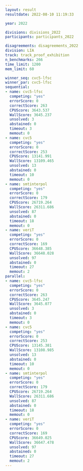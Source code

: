 ```yaml
---
layout: result
resultdate: 2022-08-10 11:19:33

year: 2022

divisions: divisions_2022
participants: participants_2022

disagreements: disagreements_2022
division: LIA
track: track_proof_exhibition
n_benchmarks: 266
time_limit: 1200
mem_limit: 60

winner_seq: cvc5-lfsc
winner_par: cvc5-lfsc
sequential:
- name: cvc5-lfsc
  competing: "yes"
  errorScore: 0
  correctScore: 263
  CPUScore: 3643.537
  WallScore: 3645.237
  unsolved: 3
  abstained: 0
  timeout: 3
  memout: 0
- name: cvc5
  competing: "yes"
  errorScore: 0
  correctScore: 253
  CPUScore: 13141.991
  WallScore: 13109.465
  unsolved: 13
  abstained: 0
  timeout: 10
  memout: 0
- name: smtinterpol
  competing: "yes"
  errorScore: 0
  correctScore: 179
  CPUScore: 26719.264
  WallScore: 26311.686
  unsolved: 87
  abstained: 0
  timeout: 18
  memout: 0
- name: veriT
  competing: "yes"
  errorScore: 0
  correctScore: 169
  CPUScore: 36648.385
  WallScore: 36648.028
  unsolved: 97
  abstained: 0
  timeout: 27
  memout: 2
parallel:
- name: cvc5-lfsc
  competing: "yes"
  errorScore: 0
  correctScore: 263
  CPUScore: 3645.247
  WallScore: 3645.077
  unsolved: 3
  abstained: 0
  timeout: 3
  memout: 0
- name: cvc5
  competing: "yes"
  errorScore: 0
  correctScore: 253
  CPUScore: 13145.381
  WallScore: 13108.985
  unsolved: 13
  abstained: 0
  timeout: 10
  memout: 0
- name: smtinterpol
  competing: "yes"
  errorScore: 0
  correctScore: 179
  CPUScore: 26719.264
  WallScore: 26311.686
  unsolved: 87
  abstained: 0
  timeout: 18
  memout: 0
- name: veriT
  competing: "yes"
  errorScore: 0
  correctScore: 169
  CPUScore: 36649.025
  WallScore: 36647.478
  unsolved: 97
  abstained: 0
  timeout: 27
  memout: 2
---
```

